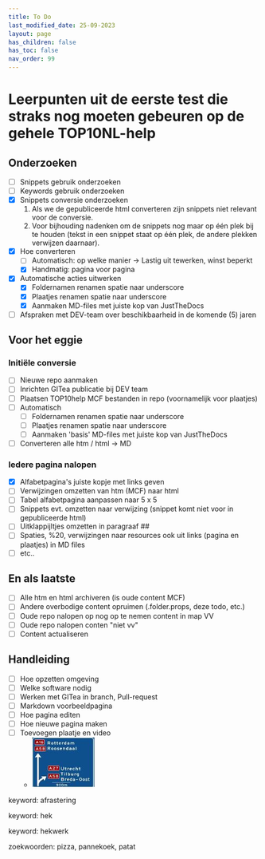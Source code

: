 ```yaml
---
title: To Do
last_modified_date: 25-09-2023
layout: page
has_children: false
has_toc: false
nav_order: 99
---
```


# Leerpunten uit de eerste test die straks nog moeten gebeuren op de gehele TOP10NL-help

## Onderzoeken
- [ ] Snippets gebruik onderzoeken
- [ ] Keywords gebruik onderzoeken
- [x] Snippets conversie onderzoeken
   1. Als we de gepubliceerde html converteren zijn snippets niet relevant voor de conversie.
   2. Voor bijhouding nadenken om de snippets nog maar op één plek bij te houden (tekst in een snippet staat op één plek, de andere plekken verwijzen daarnaar).
- [x] Hoe converteren
   - [ ] Automatisch: op welke manier -> Lastig uit tewerken, winst beperkt
   - [x] Handmatig: pagina voor pagina
- [x] Automatische acties uitwerken
   - [x] Foldernamen renamen spatie naar underscore
   - [x] Plaatjes renamen spatie naar underscore
   - [x] Aanmaken MD-files met juiste kop van JustTheDocs
- [ ] Afspraken met DEV-team over beschikbaarheid in de komende (5) jaren

## Voor het eggie
### Initiële conversie
- [ ] Nieuwe repo aanmaken
- [ ] Inrichten GITea publicatie bij DEV team
- [ ] Plaatsen TOP10help MCF bestanden in repo (voornamelijk voor plaatjes)
- [ ] Automatisch
   - [ ] Foldernamen renamen spatie naar underscore
   - [ ] Plaatjes renamen spatie naar underscore
   - [ ] Aanmaken 'basis' MD-files met juiste kop van JustTheDocs
- [ ] Converteren alle htm / html -> MD

### Iedere pagina nalopen
- [x] Alfabetpagina's juiste kopje met links geven
- [ ] Verwijzingen omzetten van htm (MCF) naar html
- [ ] Tabel alfabetpagina aanpassen naar 5 x 5
- [ ] Snippets evt. omzetten naar verwijzing (snippet komt niet voor in gepubliceerde  html)
- [ ] Uitklappijltjes omzetten in paragraaf ##
- [ ] Spaties, %20, verwijzingen naar resources ook uit links (pagina en plaatjes) in MD files
- [ ] etc..

## En als laatste
- [ ] Alle htm en html archiveren (is oude content MCF)
- [ ] Andere overbodige content opruimen (.folder.props, deze todo, etc.)
- [ ] Oude repo nalopen op nog op te nemen content in map VV
- [ ] Oude repo nalopen conten "niet vv"
- [ ] Content actualiseren

## Handleiding
- [ ] Hoe opzetten omgeving
- [ ] Welke software nodig
- [ ] Werken met GITea in branch, Pull-request
- [ ] Markdown voorbeeldpagina
- [ ] Hoe pagina editen
- [ ] Hoe nieuwe pagina maken
- [ ] Toevoegen plaatje en video
   - [![Video](../verkenningsvoorschriften/A/A-Wegnummer/foto_A_wegnummers_125x100.jpg)](WFM.mp4)

<!--
keyword: testje
keyword: woord
-->

keyword: afrastering

keyword: hek

keyword: hekwerk


zoekwoorden: pizza, pannekoek, patat
